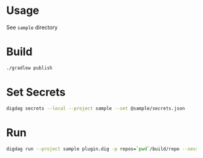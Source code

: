 # Usage
See `sample` directory

# Build
```bash
./gradlew publish
```

# Set Secrets
```bash
digdag secrets --local --project sample --set @sample/secrets.json
```

# Run
```bash
digdag run --project sample plugin.dig -p repos=`pwd`/build/repo --session "2018-12-13 11:11:11"
```